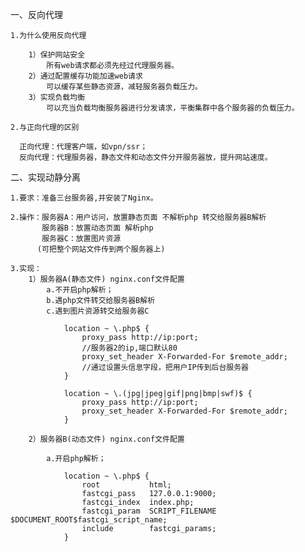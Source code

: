 一、反向代理

	1.为什么使用反向代理

		1）保护网站安全
			所有web请求都必须先经过代理服务器。
		2）通过配置缓存功能加速web请求
			可以缓存某些静态资源，减轻服务器负载压力。
		3）实现负载均衡
			可以充当负载均衡服务器进行分发请求，平衡集群中各个服务器的负载压力。

	2.与正向代理的区别

	  正向代理：代理客户端，如vpn/ssr；
	  反向代理：代理服务器，静态文件和动态文件分开服务器放，提升网站速度。

二、实现动静分离

	1.要求：准备三台服务器,并安装了Nginx。

	2.操作：服务器A：用户访问，放置静态页面 不解析php 转交给服务器B解析
		   服务器B：放置动态页面 解析php
		   服务器C：放置图片资源
		  (可把整个网站文件传到两个服务器上)

	3.实现：
		1）服务器A(静态文件) nginx.conf文件配置
			a.不开启php解析；
			b.遇php文件转交给服务器B解析
			c.遇到图片资源转交给服务器C

				location ~ \.php$ {
					proxy_pass http://ip:port;
					//服务器2的ip,端口默认80
					proxy_set_header X-Forwarded-For $remote_addr;
					//通过设置头信息字段，把用户IP传到后台服务器
				}

				location ~ \.(jpg|jpeg|gif|png|bmp|swf)$ {
					proxy_pass http://ip:port;
					proxy_set_header X-Forwarded-For $remote_addr;
				}

		2）服务器B(动态文件) nginx.conf文件配置

			a.开启php解析；

				location ~ \.php$ {
				    root           html;
				    fastcgi_pass   127.0.0.1:9000;
				    fastcgi_index  index.php;
				    fastcgi_param  SCRIPT_FILENAME  $DOCUMENT_ROOT$fastcgi_script_name;
				    include        fastcgi_params;
				}